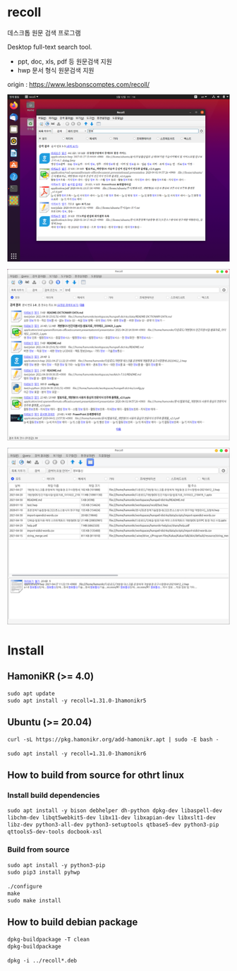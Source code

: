 # recoll

데스크톱 원문 검색 프로그램

Desktop full-text search tool.
 * ppt, doc, xls, pdf 등 원문검색 지원
 * hwp 문서 형식 원문검색 지원

origin : https://www.lesbonscomptes.com/recoll/

![recoll-3](./imgs/recoll-3.png)

![recoll-2](./imgs/recoll-2.png)

![recoll](./imgs/recoll.png)

# Install

## HamoniKR (>= 4.0)
```
sudo apt update
sudo apt install -y recoll=1.31.0-1hamonikr5
```

## Ubuntu (>= 20.04)
```
curl -sL https://pkg.hamonikr.org/add-hamonikr.apt | sudo -E bash -

sudo apt install -y recoll=1.31.0-1hamonikr6
```

## How to build from source for othrt linux

### Install build dependencies

```
sudo apt install -y bison debhelper dh-python dpkg-dev libaspell-dev libchm-dev libqt5webkit5-dev libx11-dev libxapian-dev libxslt1-dev libz-dev python3-all-dev python3-setuptools qtbase5-dev python3-pip qttools5-dev-tools docbook-xsl

```
### Build from source

```
sudo apt install -y python3-pip
sudo pip3 install pyhwp

./configure
make
sudo make install
```

## How to build debian package
```
dpkg-buildpackage -T clean
dpkg-buildpackage

dpkg -i ../recoll*.deb
```
